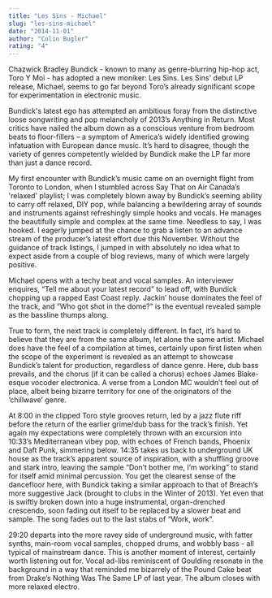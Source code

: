 ```yaml
---
title: "Les Sins - Michael"
slug: "les-sins-michael"
date: "2014-11-01"
author: "Colin Bugler"
rating: "4"
---
```


Chazwick Bradley Bundick - known to many as genre-blurring hip-hop act, Toro Y Moi - has adopted a new moniker: Les Sins. Les Sins' debut LP release, Michael, seems to go far beyond Toro’s already significant scope for experimentation in electronic music.

Bundick's latest ego has attempted an ambitious foray from the distinctive loose songwriting and pop melancholy of 2013’s Anything in Return. Most critics have nailed the album down as a conscious venture from bedroom beats to floor-fillers – a symptom of America’s widely identified growing infatuation with European dance music. It’s hard to disagree, though the variety of genres competently wielded by Bundick make the LP far more than just a dance record.

My first encounter with Bundick’s music came on an overnight flight from Toronto to London, when I stumbled across Say That on Air Canada’s 'relaxed' playlist; I was completely blown away by Bundick’s seeming ability to carry off relaxed, DIY pop, while balancing a bewildering array of sounds and instruments against refreshingly simple hooks and vocals. He manages the beautifully simple and complex at the same time. Needless to say, I was hooked. I eagerly jumped at the chance to grab a listen to an advance stream of the producer’s latest effort due this November. Without the guidance of track listings, I jumped in with absolutely no idea what to expect aside from a couple of blog reviews, many of which were largely positive.

Michael opens with a techy beat and vocal samples. An interviewer enquires, “Tell me about your latest record” to lead off, with Bundick chopping up a rapped East Coast reply. Jackin’ house dominates the feel of the track, and “Who got shot in the dome?” is the eventual revealed sample as the bassline thumps along.

True to form, the next track is completely different. In fact, it’s hard to believe that they are from the same album, let alone the same artist. Michael does have the feel of a compilation at times, certainly upon first listen when the scope of the experiment is revealed as an attempt to showcase Bundick’s talent for production, regardless of dance genre. Here, dub bass prevails, and the chorus (if it can be called a chorus) echoes James Blake-esque vocoder electronica. A verse from a London MC wouldn’t feel out of place, albeit being bizarre territory for one of the originators of the ‘chillwave’ genre.

At 8:00 in the clipped Toro style grooves return, led by a jazz flute riff before the return of the earlier grime/dub bass for the track’s finish. Yet again my expectations were completely thrown with an excursion into 10:33’s Mediterranean vibey pop, with echoes of French bands, Phoenix and Daft Punk, simmering below. 14:35 takes us back to underground UK house as the track’s apparent source of inspiration, with a shuffling groove and stark intro, leaving the sample “Don’t bother me, I’m working” to stand for itself amid minimal percussion. You get the clearest sense of the dancefloor here, with Bundick taking a similar approach to that of Breach’s more suggestive Jack (brought to clubs in the Winter of 2013). Yet even that is swiftly broken down into a huge instrumental, organ-drenched crescendo, soon fading out itself to be replaced by a slower beat and sample. The song fades out to the last stabs of “Work, work”.

29:20 departs into the more ravey side of underground music, with fatter synths, main-room vocal samples, chopped drums, and wobbly bass - all typical of mainstream dance. This is another moment of interest, certainly worth listening out for. Vocal ad-libs reminiscent of Goulding resonate in the background in a way that reminded me bizarrely of the Pound Cake beat from Drake’s Nothing Was The Same LP of last year. The album closes with more relaxed electro.
